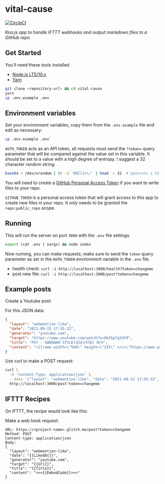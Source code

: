 # vital-cause

[![CircleCI](https://img.shields.io/circleci/project/github/0xadada/vital-cause/master.svg?style=flat-square)](https://circleci.com/gh/0xadada/vital-cause/tree/master)

_Koa.js app to handle IFTTT webhooks and output markdown files to a GitHub repo._


## Get Started

You'll need these tools installed

* [Node.js LTS/10.x](https://nodejs.org/)
* [Yarn](https://yarnpkg.com/)

```bash
git clone <repository-url> && cd vital-cause
yarn
cp .env.example .env
```

## Environment variables

Set your environment variables, copy them from the `.env.example` file and edit
as necessary:

```bash
cp .env.example .env`
```

`AUTH_TOKEN` acts as an API token, all requests must send the `?token=` query
parameter that will be compared against the value set in this variable. It should
be set to a value with a high degree of entropy. I suggest a 32 character random
string:

```bash
base64 < /dev/urandom | tr -d 'O0Il1+\/' | head -c 32  # generate a 32-char string
```

You will need to create a [GitHub Personal Access
Token](https://github.com/settings/tokens) if you want to write files to your repo.

`GITHUB_TOKEN` is a personal access token that will grant access to this app
to create new files in your repo. It *only* needs to be granted the
`repo:public_repo` scope.


## Running

This will run the server on port `3000` with the `.env` file settings.

```bash
export (cat .env | xargs) && node index
```

Now running, you can make requests; make sure to send the `token` query parameter
as set in the `AUTH_TOKEN` environment variable in the `.env` file.

* health check: `curl -i http://localhost:3000/health?token=changeme`
* post new file: `curl -i http://localhost:3000/post?token=changeme`


## Example posts

Create a Youtube post:

For this JSON data:
```JSON
{
  "layout": "webmention-like",
  "date": "2021-09-22 17:55:32",
  "generator": "youtube.com",
  "target": "https://www.youtube.com/watch?v=9bZkp7q19f0",
  "title": "PSY - GANGNAM STYLE(강남스타일) M/V",
  "content": "<iframe width=\"560\" height=\"315\" src=\"https://www.youtube.com/embed/9bZkp7q19f0\" frameborder=\"0\" allow=\"accelerometer; autoplay; encrypted-media; gyroscope; picture-in-picture\" allowfullscreen></iframe>"
}
```

Use curl to make a POST request:

```bash
curl \
  -H 'Content-Type: application/json' \
  --data '{"layout": "webmention-like", "date": "2021-09-22 17:55:32", "generator": "youtube.com", "target": "https://www.youtube.com/watch?v=9bZkp7q19f0", "title": "PSY - GANGNAM STYLE(강남스타일) M/V", "content": "<iframe width=\"560\" height=\"315\" src=\"https://www.youtube.com/embed/9bZkp7q19f0\" frameborder=\"0\" allow=\"accelerometer; autoplay; encrypted-media; gyroscope; picture-in-picture\" allowfullscreen></iframe>"}' \
  http://localhost:3000/post?token=changeme
```

## IFTTT Recipes

On IFTTT, the recipe would look like this:

Make a web hook request:
```
URL: https://<project-name>.glitch.me/post?token=changeme
Method: POST
Content-type: application/json
Body:
{
  "layout": "webmention-like",
  "date": "{{LikedAt}}",
  "generator": "youtube.com",
  "target": "{{Url}}",
  "title": "{{Title}}",
  "content": "<<<{{EmbedCode}}>>>"
}
```
